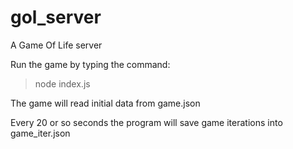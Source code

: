 # gol_server
A Game Of Life server

Run the game by typing the command:
>node index.js

The game will read initial data from game.json

Every 20 or so seconds the program will save game iterations into game_iter.json
